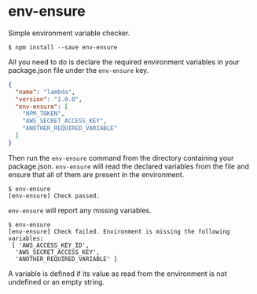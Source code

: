 # env-ensure
Simple environment variable checker.

```
$ npm install --save env-ensure
```

All you need to do is declare the required environment variables in your package.json file under the `env-ensure` key.

```json
{
  "name": "lambda",
  "version": "1.0.0",
  "env-ensure": [
    "NPM_TOKEN",
    "AWS_SECRET_ACCESS_KEY",
    "ANOTHER_REQUIRED_VARIABLE"
  ]
}
```

Then run the `env-ensure` command from the directory containing your package.json. `env-ensure` will read the declared variables from the file and ensure that all of them are present in the environment.

```
$ env-ensure
[env-ensure] Check passed.
```

`env-ensure` will report any missing variables.

```
$ env-ensure
[env-ensure] Check failed. Environment is missing the following variables:
 [ 'AWS_ACCESS_KEY_ID',
  'AWS_SECRET_ACCESS_KEY',
  'ANOTHER_REQUIRED_VARIABLE' ]
```

A variable is defined if its value as read from the environment is not undefined or an empty string.

